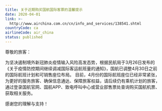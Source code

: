 ```yaml
---
title: 关于近期购买国航国际客票的温馨提示
date: 2020-04-01
link: >-
  http://www.airchina.com.cn/cn/info_and_services/138541.shtml
countryCode: ca
airlineCode: air_china
status: published
---
```

尊敬的旅客：               

为坚决遏制境外新冠肺炎疫情输入风险高发态势，根据民航局于3月26日发布的《关于疫情防控期间继续调减国际客运航班量的通知》，国航已调整4月30日之前的国际航班计划和可销售座位布局。 目前，4月份的国际航班座位已经非常紧张，为更好的服务旅客、确保信息通达、保障旅客权益，请后续仍有乘机计划的旅客，通过登录国航官网、国航APP、致电呼叫中心或营业部售票处查询购买国航机票、获取相关服务。 

感谢您的理解与支持！
